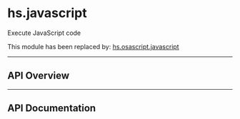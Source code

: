 # hs.javascript

Execute JavaScript code

This module has been replaced by: [hs.osascript.javascript](./hs.osascript.html#javascript)

---

## API Overview

---

## API Documentation

